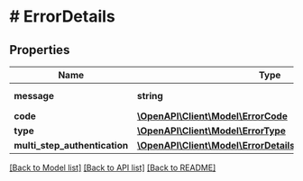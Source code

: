 # # ErrorDetails

## Properties

Name | Type | Description | Notes
------------ | ------------- | ------------- | -------------
**message** | **string** | Error message | [optional]
**code** | [**\OpenAPI\Client\Model\ErrorCode**](ErrorCode.md) |  |
**type** | [**\OpenAPI\Client\Model\ErrorType**](ErrorType.md) |  |
**multi_step_authentication** | [**\OpenAPI\Client\Model\ErrorDetailsMultiStepAuthentication**](ErrorDetailsMultiStepAuthentication.md) |  | [optional]

[[Back to Model list]](../../README.md#models) [[Back to API list]](../../README.md#endpoints) [[Back to README]](../../README.md)
